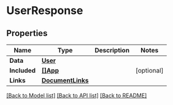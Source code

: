 # UserResponse

## Properties

Name | Type | Description | Notes
------------ | ------------- | ------------- | -------------
**Data** | [**User**](User.md) |  | 
**Included** | [**[]App**](App.md) |  | [optional] 
**Links** | [**DocumentLinks**](DocumentLinks.md) |  | 

[[Back to Model list]](../README.md#documentation-for-models) [[Back to API list]](../README.md#documentation-for-api-endpoints) [[Back to README]](../README.md)


